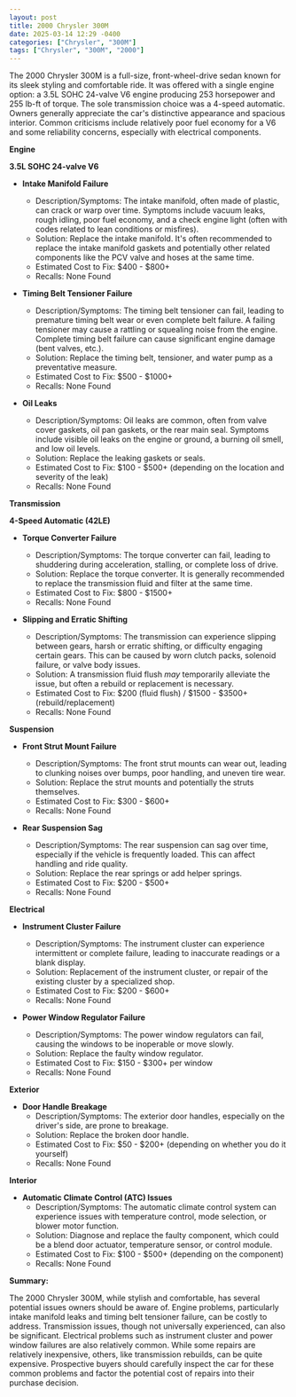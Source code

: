 ```yaml
---
layout: post
title: 2000 Chrysler 300M
date: 2025-03-14 12:29 -0400
categories: ["Chrysler", "300M"]
tags: ["Chrysler", "300M", "2000"]
---
```

The 2000 Chrysler 300M is a full-size, front-wheel-drive sedan known for its sleek styling and comfortable ride. It was offered with a single engine option: a 3.5L SOHC 24-valve V6 engine producing 253 horsepower and 255 lb-ft of torque. The sole transmission choice was a 4-speed automatic. Owners generally appreciate the car's distinctive appearance and spacious interior. Common criticisms include relatively poor fuel economy for a V6 and some reliability concerns, especially with electrical components.

**Engine**

**3.5L SOHC 24-valve V6**

*   **Intake Manifold Failure**
    *   Description/Symptoms: The intake manifold, often made of plastic, can crack or warp over time. Symptoms include vacuum leaks, rough idling, poor fuel economy, and a check engine light (often with codes related to lean conditions or misfires).
    *   Solution: Replace the intake manifold. It's often recommended to replace the intake manifold gaskets and potentially other related components like the PCV valve and hoses at the same time.
    *   Estimated Cost to Fix: $400 - $800+
    *   Recalls: None Found

*   **Timing Belt Tensioner Failure**
    *   Description/Symptoms: The timing belt tensioner can fail, leading to premature timing belt wear or even complete belt failure. A failing tensioner may cause a rattling or squealing noise from the engine. Complete timing belt failure can cause significant engine damage (bent valves, etc.).
    *   Solution: Replace the timing belt, tensioner, and water pump as a preventative measure.
    *   Estimated Cost to Fix: $500 - $1000+
    *   Recalls: None Found

*   **Oil Leaks**
    *   Description/Symptoms: Oil leaks are common, often from valve cover gaskets, oil pan gaskets, or the rear main seal. Symptoms include visible oil leaks on the engine or ground, a burning oil smell, and low oil levels.
    *   Solution: Replace the leaking gaskets or seals.
    *   Estimated Cost to Fix: $100 - $500+ (depending on the location and severity of the leak)
    *   Recalls: None Found

**Transmission**

**4-Speed Automatic (42LE)**

*   **Torque Converter Failure**
    *   Description/Symptoms: The torque converter can fail, leading to shuddering during acceleration, stalling, or complete loss of drive.
    *   Solution: Replace the torque converter. It is generally recommended to replace the transmission fluid and filter at the same time.
    *   Estimated Cost to Fix: $800 - $1500+
    *   Recalls: None Found

*   **Slipping and Erratic Shifting**
    *   Description/Symptoms: The transmission can experience slipping between gears, harsh or erratic shifting, or difficulty engaging certain gears. This can be caused by worn clutch packs, solenoid failure, or valve body issues.
    *   Solution: A transmission fluid flush *may* temporarily alleviate the issue, but often a rebuild or replacement is necessary.
    *   Estimated Cost to Fix: $200 (fluid flush) / $1500 - $3500+ (rebuild/replacement)
    *   Recalls: None Found

**Suspension**

*   **Front Strut Mount Failure**
    *   Description/Symptoms: The front strut mounts can wear out, leading to clunking noises over bumps, poor handling, and uneven tire wear.
    *   Solution: Replace the strut mounts and potentially the struts themselves.
    *   Estimated Cost to Fix: $300 - $600+
    *   Recalls: None Found

*   **Rear Suspension Sag**
    *   Description/Symptoms: The rear suspension can sag over time, especially if the vehicle is frequently loaded. This can affect handling and ride quality.
    *   Solution: Replace the rear springs or add helper springs.
    *   Estimated Cost to Fix: $200 - $500+
    *   Recalls: None Found

**Electrical**

*   **Instrument Cluster Failure**
    *   Description/Symptoms: The instrument cluster can experience intermittent or complete failure, leading to inaccurate readings or a blank display.
    *   Solution: Replacement of the instrument cluster, or repair of the existing cluster by a specialized shop.
    *   Estimated Cost to Fix: $200 - $600+
    *   Recalls: None Found

*   **Power Window Regulator Failure**
    *   Description/Symptoms: The power window regulators can fail, causing the windows to be inoperable or move slowly.
    *   Solution: Replace the faulty window regulator.
    *   Estimated Cost to Fix: $150 - $300+ per window
    *   Recalls: None Found

**Exterior**

*   **Door Handle Breakage**
    *   Description/Symptoms: The exterior door handles, especially on the driver's side, are prone to breakage.
    *   Solution: Replace the broken door handle.
    *   Estimated Cost to Fix: $50 - $200+ (depending on whether you do it yourself)
    *   Recalls: None Found

**Interior**

*   **Automatic Climate Control (ATC) Issues**
    *   Description/Symptoms: The automatic climate control system can experience issues with temperature control, mode selection, or blower motor function.
    *   Solution: Diagnose and replace the faulty component, which could be a blend door actuator, temperature sensor, or control module.
    *   Estimated Cost to Fix: $100 - $500+ (depending on the component)
    *   Recalls: None Found

**Summary:**

The 2000 Chrysler 300M, while stylish and comfortable, has several potential issues owners should be aware of. Engine problems, particularly intake manifold leaks and timing belt tensioner failure, can be costly to address. Transmission issues, though not universally experienced, can also be significant. Electrical problems such as instrument cluster and power window failures are also relatively common. While some repairs are relatively inexpensive, others, like transmission rebuilds, can be quite expensive. Prospective buyers should carefully inspect the car for these common problems and factor the potential cost of repairs into their purchase decision.

